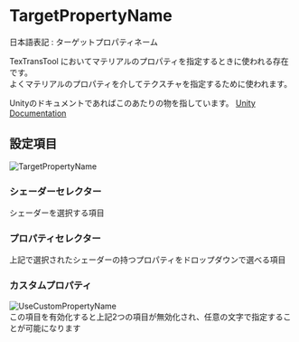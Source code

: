 # TargetPropertyName

日本語表記 : ターゲットプロパティネーム

TexTransTool においてマテリアルのプロパティを指定するときに使われる存在です。  
よくマテリアルのプロパティを介してテクスチャを指定するために使われます。

Unityのドキュメントであればこのあたりの物を指しています。
[Unity Documentation](https://docs.unity3d.com/ja/current/Manual/SL-Properties.html)

## 設定項目

![TargetPropertyName](../img/TargetPropertyName.png)

### シェーダーセレクター

シェーダーを選択する項目

### プロパティセレクター

上記で選択されたシェーダーの持つプロパティをドロップダウンで選べる項目

### カスタムプロパティ

![UseCustomPropertyName](../img/TargetPropertyName-UseCustomPropertyName.png)  
この項目を有効化すると上記2つの項目が無効化され、任意の文字で指定することが可能になります

